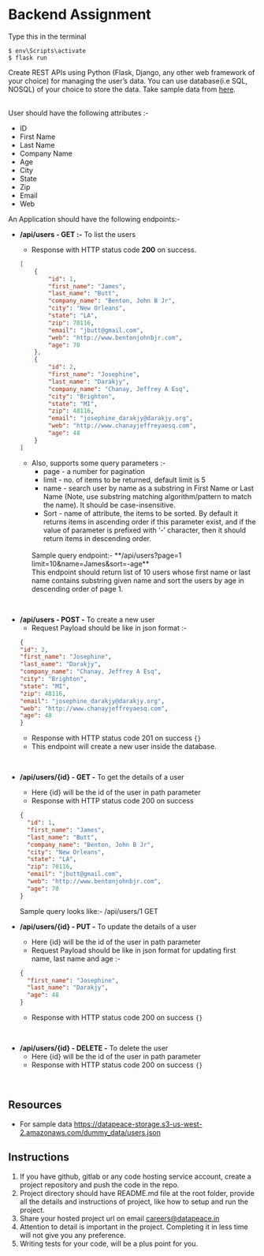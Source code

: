 # Backend Assignment

Type this in the terminal
``` shell
$ env\Scripts\activate
$ flask run
```

Create REST APIs using Python (Flask, Django, any other web framework of your choice) for managing the user’s data. You can use database(i.e SQL, NOSQL) of your choice to store the data. Take sample data from [here](https://datapeace-storage.s3-us-west-2.amazonaws.com/dummy_data/users.json).

<br/>
User should have the following attributes :-

* ID
* First Name
* Last Name
* Company Name
* Age
* City
* State
* Zip
* Email
* Web
  
An Application should have the following endpoints:-
* **/api/users - GET :-** To list the users
  
    * Response with HTTP status code **200** on success.

    ```json
    [
        {
            "id": 1,
            "first_name": "James",
            "last_name": "Butt",
            "company_name": "Benton, John B Jr",
            "city": "New Orleans",
            "state": "LA",
            "zip": 70116,
            "email": "jbutt@gmail.com",
            "web": "http://www.bentonjohnbjr.com",
            "age": 70
        },
        {
            "id": 2,
            "first_name": "Josephine",
            "last_name": "Darakjy",
            "company_name": "Chanay, Jeffrey A Esq",
            "city": "Brighton",
            "state": "MI",
            "zip": 48116,
            "email": "josephine_darakjy@darakjy.org",
            "web": "http://www.chanayjeffreyaesq.com",
            "age": 48
        }
    ]
    ```

    * Also, supports some query parameters :-
      * page - a number for pagination
      * limit - no. of items to be returned, default limit is 5
      * name - search user by name as a substring in First Name or Last Name (Note, use substring matching algorithm/pattern to match the name). It should be case-insensitive.
      * Sort - name of attribute, the items to be sorted. By default it returns items in ascending order if this parameter exist, and if the value of parameter is prefixed with ‘-’ character, then it should return items in descending order.
      <br/>
       Sample query endpoint:- **/api/users?page=1 limit=10&name=James&sort=-age**
       <br/>
       This endpoint should return list of 10 users whose first name or last name contains substring given name and sort the users by age in descending order of page 1.

<br/>

* **/api/users - POST -** To create a new user
    * Request Payload should be like in json format :-
    ``` json
    {
    "id": 2,
    "first_name": "Josephine",
    "last_name": "Darakjy",
    "company_name": "Chanay, Jeffrey A Esq",
    "city": "Brighton",
    "state": "MI",
    "zip": 48116,
    "email": "josephine_darakjy@darakjy.org",
    "web": "http://www.chanayjeffreyaesq.com",
    "age": 48
    }
    ```
    * Response with HTTP status code 201 on success `{}`
    * This endpoint will create a new user inside the database.

<br/>

* **/api/users/{id} - GET -** To get the details of a user
  * Here {id} will be the id of the user in path parameter
  * Response with HTTP status code 200 on success
  ```json
  {
    "id": 1,
    "first_name": "James",
    "last_name": "Butt",
    "company_name": "Benton, John B Jr",
    "city": "New Orleans",
    "state": "LA",
    "zip": 70116,
    "email": "jbutt@gmail.com",
    "web": "http://www.bentonjohnbjr.com",
    "age": 70
  }
  ```
  Sample query looks like:- /api/users/1 GET

* **/api/users/{id} - PUT -** To update the details of a user
  * Here {id} will be the id of the user in path parameter
  * Request Payload should be like in json format for updating first name, last name and age :-
  ```json
  {
    "first_name": "Josephine",
    "last_name": "Darakjy",
    "age": 48
  }
  ``` 
  * Response with HTTP status code 200 on success
`{}`

<br/>

* **/api/users/{id} - DELETE -** To delete the user
    * Here {id} will be the id of the user in path parameter
    * Response with HTTP status code 200 on success
`{}`

<br/>

## Resources

* For sample data https://datapeace-storage.s3-us-west-2.amazonaws.com/dummy_data/users.json

## Instructions

1. If you have github, gitlab or any code hosting service account, create a project repository and push the code
in the repo.
2. Project directory should have README.md file at the root folder, provide all the details and instructions of
project, like how to setup and run the project.
3. Share your hosted project url on email careers@datapeace.in
4. Attention to detail is important in the project. Completing it in less time will not give you any preference.
5. Writing tests for your code, will be a plus point for you.